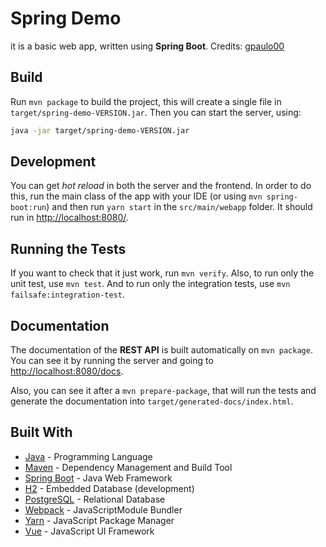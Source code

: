 
# Spring Demo
it is a basic web app, written using **Spring Boot**. Credits: [gpaulo00](https://github.com/gpaulo00)

## Build
Run `mvn package` to build the project, this will create a single file
in `target/spring-demo-VERSION.jar`. Then you can start the server, using:
```bash
java -jar target/spring-demo-VERSION.jar
```

## Development
You can get *hot reload* in both the server and the frontend. In order to
do this, run the main class of the app with your IDE (or using `mvn spring-boot:run`)
and then run `yarn start` in the `src/main/webapp` folder. It should run in <http://localhost:8080/>.

## Running the Tests
If you want to check that it just work, run `mvn verify`.
Also, to run only the unit test, use `mvn test`. And to run only
the integration tests, use  `mvn failsafe:integration-test`.

## Documentation
The documentation of the **REST API** is built automatically on `mvn package`. You can see it
by running the server and going to <http://localhost:8080/docs>.

Also, you can see it after a `mvn prepare-package`, that will run the tests and generate the documentation
into `target/generated-docs/index.html`.

## Built With
* [Java](https://www.java.com/download/) - Programming Language
* [Maven](https://maven.apache.org/download.cgi) - Dependency Management and Build Tool
* [Spring Boot](https://projects.spring.io/spring-boot/) - Java Web Framework
* [H2](https://www.h2database.com/html/main.html) - Embedded Database (development)
* [PostgreSQL](https://www.postgresql.org/) - Relational Database
* [Webpack](https://webpack.js.org/) - JavaScriptModule Bundler
* [Yarn](https://yarnpkg.com/docs/install) - JavaScript Package Manager
* [Vue](https://vuejs.org) - JavaScript UI Framework